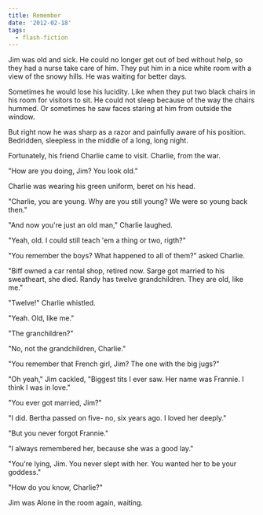 ```yaml
---
title: Remember
date: '2012-02-18'
tags:
  - flash-fiction
---
```


Jim was old and sick. He could no longer get out of bed without help, so they
had a nurse take care of him. They put him in a nice white room with a view of
the snowy hills. He was waiting for better days.

<!-- truncate -->

Sometimes he would lose his lucidity. Like when they put two black chairs in his
room for visitors to sit. He could not sleep because of the way the chairs
hummed. Or sometimes he saw faces staring at him from outside the window.

But right now he was sharp as a razor and painfully aware of his position.
Bedridden, sleepless in the middle of a long, long night.

Fortunately, his friend Charlie came to visit. Charlie, from the war.

"How are you doing, Jim? You look old."

Charlie was wearing his green uniform, beret on his head.

"Charlie, you are young. Why are you still young? We were so young back then."

"And now you're just an old man," Charlie laughed.

"Yeah, old. I could still teach 'em a thing or two, rigth?"

"You remember the boys? What happened to all of them?" asked Charlie.

"Biff owned a car rental shop, retired now. Sarge got married to his sweatheart,
she died. Randy has twelve grandchildren. They are old, like me."

"Twelve!" Charlie whistled.

"Yeah. Old, like me."

"The granchildren?"

"No, not the grandchildren, Charlie."

"You remember that French girl, Jim? The one with the big jugs?"

"Oh yeah," Jim cackled, "Biggest tits I ever saw. Her name was Frannie. I think
I was in love."

"You ever got married, Jim?"

"I did. Bertha passed on five- no, six years ago. I loved her deeply."

"But you never forgot Frannie."

"I always remembered her, because she was a good lay."

"You're lying, Jim. You never slept with her. You wanted her to be your
goddess."

"How do you know, Charlie?"

Jim was Alone in the room again, waiting.
